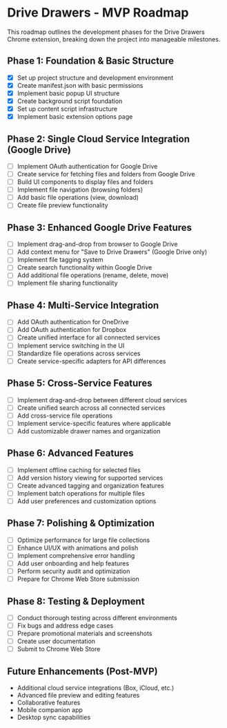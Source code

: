 # Drive Drawers - MVP Roadmap

This roadmap outlines the development phases for the Drive Drawers Chrome extension, breaking down the project into manageable milestones.

## Phase 1: Foundation & Basic Structure

- [x] Set up project structure and development environment
- [x] Create manifest.json with basic permissions
- [x] Implement basic popup UI structure
- [x] Create background script foundation
- [x] Set up content script infrastructure
- [x] Implement basic extension options page

## Phase 2: Single Cloud Service Integration (Google Drive)

- [ ] Implement OAuth authentication for Google Drive
- [ ] Create service for fetching files and folders from Google Drive
- [ ] Build UI components to display files and folders
- [ ] Implement file navigation (browsing folders)
- [ ] Add basic file operations (view, download)
- [ ] Create file preview functionality

## Phase 3: Enhanced Google Drive Features

- [ ] Implement drag-and-drop from browser to Google Drive
- [ ] Add context menu for "Save to Drive Drawers" (Google Drive only)
- [ ] Implement file tagging system
- [ ] Create search functionality within Google Drive
- [ ] Add additional file operations (rename, delete, move)
- [ ] Implement file sharing functionality

## Phase 4: Multi-Service Integration

- [ ] Add OAuth authentication for OneDrive
- [ ] Add OAuth authentication for Dropbox
- [ ] Create unified interface for all connected services
- [ ] Implement service switching in the UI
- [ ] Standardize file operations across services
- [ ] Create service-specific adapters for API differences

## Phase 5: Cross-Service Features

- [ ] Implement drag-and-drop between different cloud services
- [ ] Create unified search across all connected services
- [ ] Add cross-service file operations
- [ ] Implement service-specific features where applicable
- [ ] Add customizable drawer names and organization

## Phase 6: Advanced Features

- [ ] Implement offline caching for selected files
- [ ] Add version history viewing for supported services
- [ ] Create advanced tagging and organization features
- [ ] Implement batch operations for multiple files
- [ ] Add user preferences and customization options

## Phase 7: Polishing & Optimization

- [ ] Optimize performance for large file collections
- [ ] Enhance UI/UX with animations and polish
- [ ] Implement comprehensive error handling
- [ ] Add user onboarding and help features
- [ ] Perform security audit and optimization
- [ ] Prepare for Chrome Web Store submission

## Phase 8: Testing & Deployment

- [ ] Conduct thorough testing across different environments
- [ ] Fix bugs and address edge cases
- [ ] Prepare promotional materials and screenshots
- [ ] Create user documentation
- [ ] Submit to Chrome Web Store

## Future Enhancements (Post-MVP)

- Additional cloud service integrations (Box, iCloud, etc.)
- Advanced file preview and editing features
- Collaborative features
- Mobile companion app
- Desktop sync capabilities
